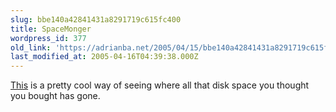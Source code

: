 ```yaml
---
slug: bbe140a42841431a8291719c615fc400
title: SpaceMonger
wordpress_id: 377
old_link: 'https://adrianba.net/2005/04/15/bbe140a42841431a8291719c615fc400/'
last_modified_at: 2005-04-16T04:39:38.000Z
---
```


[This](http://www.werkema.com/software/spacemonger.html)
is a pretty cool way of seeing where all that disk space you
thought you bought has gone.
